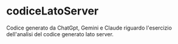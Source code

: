 # codiceLatoServer
Codice generato da ChatGpt, Gemini e Claude riguardo l'esercizio dell'analisi del codice generato lato server.
